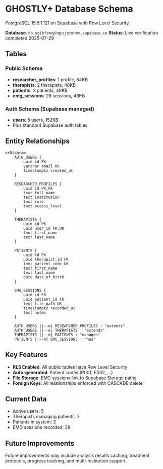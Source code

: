# GHOSTLY+ Database Schema

PostgreSQL 15.8.1.121 on Supabase with Row Level Security.

**Database**: `db.egihfsmxphqcsjotmhmm.supabase.co`
**Status**: Live verification completed 2025-07-29

## Tables

### Public Schema
- **researcher_profiles**: 1 profile, 64KB
- **therapists**: 2 therapists, 48KB  
- **patients**: 2 patients, 48KB
- **emg_sessions**: 28 sessions, 48KB

### Auth Schema (Supabase managed)
- **users**: 5 users, 152KB
- Plus standard Supabase auth tables

## Entity Relationships

```mermaid
erDiagram
    AUTH_USERS {
        uuid id PK
        varchar email UK
        timestamptz created_at
    }

    RESEARCHER_PROFILES {
        uuid id PK,FK
        text full_name
        text institution
        text role
        text access_level
    }

    THERAPISTS {
        uuid id PK
        uuid user_id FK,UK
        text first_name
        text last_name
    }

    PATIENTS {
        uuid id PK
        uuid therapist_id FK
        text patient_code UK
        text first_name
        text last_name
        date date_of_birth
    }

    EMG_SESSIONS {
        uuid id PK
        uuid patient_id FK
        text file_path UK
        timestamptz recorded_at
        text notes
    }

    AUTH_USERS ||--o| RESEARCHER_PROFILES : "extends"
    AUTH_USERS ||--o| THERAPISTS : "extends"
    THERAPISTS ||--o{ PATIENTS : "manages"
    PATIENTS ||--o{ EMG_SESSIONS : "has"
```

## Key Features

- **RLS Enabled**: All public tables have Row Level Security
- **Auto-generated**: Patient codes (P001, P002, ...)
- **File Storage**: EMG sessions link to Supabase Storage paths
- **Foreign Keys**: All relationships enforced with CASCADE delete

## Current Data
- Active users: 5
- Therapists managing patients: 2
- Patients in system: 2
- EMG sessions recorded: 28

## Future Improvements

Future improvements may include analysis results caching, treatment protocols, progress tracking, and multi-institution support.